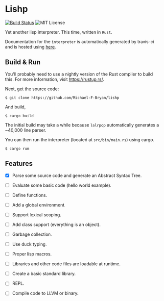 # Lishp

[![Build Status](https://travis-ci.org/Michael-F-Bryan/lishp.svg?branch=master)][travis]
![MIT License](https://img.shields.io/github/license/Michael-F-Bryan/lishp.svg)

Yet another lisp interpreter. This time, written in `Rust`.

Documentation for the `interpreter` is automatically generated by travis-ci and
is hosted using [here][docs].

## Build & Run

You'll probably need to use a nightly version of the Rust compiler to build
this. For more information, visit https://rustup.rs/.

Next, get the source code:

```
$ git clone https://github.com/Michael-F-Bryan/lishp
```

And build,

```
$ cargo build
```

The initial build may take a while because `lalrpop` automatically generates a
~40,000 line parser.

You can then run the interpreter (located at `src/bin/main.rs`) using cargo.

```
$ cargo run
```


## Features

* [x] Parse some source code and generate an Abstract Syntax Tree.
* [ ] Evaluate some basic code (hello world example).
* [ ] Define functions.
* [ ] Add a global environment.
* [ ] Support lexical scoping.
* [ ] Add class support (everything is an object).
* [ ] Garbage collection.
* [ ] Use duck typing.
* [ ] Proper lisp macros.
* [ ] Libraries and other code files are loadable at runtime.
* [ ] Create a basic standard library.
* [ ] REPL.
* [ ] Compile code to LLVM or binary.


[travis]: https://travis-ci.org/Michael-F-Bryan/lishp
[docs]: https://michael-f-bryan.github.io/lishp/
